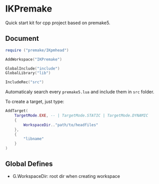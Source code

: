 # IKPremake

Quick start kit for cpp project based on premake5.

## Document

```lua
require ("premake/IKpmhead")

AddWorkspace("IKPremake")

GlobalInclude("include")
GlobalLibrary("lib")

IncludeRec("src")
```

Automaticaly search every `premake5.lua` and include them in `src` folder.

To create a target, just type:

```lua
AddTarget(
    TargetMode.EXE, -- | TargetMode.STATIC | TargetMode.DYNAMIC
    {
        WorkspaceDir.."path/to/headfiles"
    },
    {
        "libname"
    }
)
```

## Global Defines

- G.WorkspaceDir: root dir when creating workspace